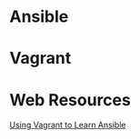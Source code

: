 # Ansible

# Vagrant

# Web Resources
[Using Vagrant to Learn Ansible](http://blog.scottlowe.org/2015/06/08/using-vagrant-to-learn-ansible/)

